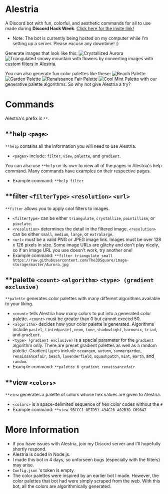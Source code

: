 # Alestria
A Discord bot with fun, colorful, and aesthetic commands for all to use made during **Discord Hack Week**. 
[Click here for the invite link!](https://discordapp.com/api/oauth2/authorize?client_id=592857636869767201&permissions=34816&scope=bot)
- Note: The bot is currently being hosted on my computer while I'm setting up a server. Please excuse any downtime! :)

Generate images that look like this:
![Crystallized Aurora](https://raw.githubusercontent.com/The3DSquare/image-storage/master/crystal_aurora.png)
![Triangulated snowy mountain with flowers](https://raw.githubusercontent.com/The3DSquare/image-storage/master/triangle_flowers.png)
by converting images with custom filters in Alestria.

You can also generate fun color palettes like these:
![Beach Palette](https://raw.githubusercontent.com/The3DSquare/image-storage/master/palette%205.png)
![Garden Palette](https://raw.githubusercontent.com/The3DSquare/image-storage/master/palette%202.png)
![Renaissance Fair Palette](https://raw.githubusercontent.com/The3DSquare/image-storage/master/palette%203.png)
![Cool Mint Palette](https://raw.githubusercontent.com/The3DSquare/image-storage/master/palette%204.png)
with our generative palette algorithms.
So why not give Alestria a try?
# Commands
Alestria's prefix is `**`.
## **help `<page>`
`**help` contains all the information you will need to use Alestria. 
- `<pages>` include: `filter`, `view`, `palette`, and `gradient`. 

You can also use `**help` on its own to view all of the pages in Alestria's help command. Many commands have examples on their respective pages.
- Example command: `**help filter`

## **filter `<filterType>` `<resolution>` `<url>`
`**filter` allows you to apply cool filters to images.
- `<filterType>` can be either `triangulate`, `crystallize`, `pointillism`, or `pixelate`. 
- `<resolution>` determines the detail in the filtered image. `<resolution>` can be either `small`, `medium`, `large`, or `extralarge`. 
- `<url>` must be a valid PNG or JPEG image link. Images must be over 128 x 128 pixels in size. Some image URLs are glitchy and don't play nicely, so if an image URL you use doesn't work, try another one!
- Example command: `**filter triangulate small https://raw.githubusercontent.com/The3DSquare/image-storage/master/Aurora.jpg`

## **palette `<count>` `<algorithm>` `<type> (gradient exclusive)`
`**palette` generates color palettes with many different algorithms available to your liking. 
- `<count>` tells Alestria how many colors to put into a generated color palette. `<count>` must be greater than 0 but cannot exceed 50.
- `<algorithm>` decides how your color palette is generated. Algorithms include `pastel`, `tintedpastel`, `neon`, `tone`, `shadowlight`, `harmonic`, `triad`, and `gradient`.
- `<type> (gradient exclusive)` is a special parameter for the `gradient` algorithm only. There are preset gradient palettes as well as a random palette. Gradient types include `oceangem`, `autumn`, `summergarden`, `renaissancefair`, `beach`, `lavenderfield`, `squashpatch`, `mint`, `earth`, and `random`.
- Example command: `**palette 6 gradient renaissancefair`

## **view `<colors>`
`**view` generates a palette of colors whose hex values are given to Alestria.
- `<colors>` is a space-delimited sequence of hex color codes without the `#`
- Example command: `**view 9BCCC1 8E7D51 494C28 A02B3D C69847`

# More Information
- If you have issues with Alestria, join my Discord server and I'll hopefully shortly respond.
- Alestria is coded in Node.js.
- I made this bot in 4 days, so unforseen bugs (especially with the filters) may arise.
- `Config.json` 's token is empty.
- The color palettes were inspired by an earlier bot I made. However, the color palettes that bot had were simply scraped from the web. With this bot, all the colors are algorithmically generated.
